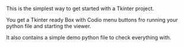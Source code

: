 This is the simplest way to get started with a Tkinter project. 

You get a Tkinter ready Box with Codio menu buttons fro running your python file and starting the viewer.

It also contains a simple demo python file to check everything with.
